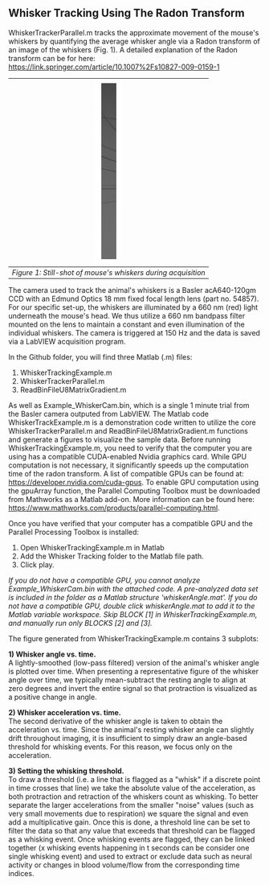 
## Whisker Tracking Using The Radon Transform

WhiskerTrackerParallel.m tracks the approximate movement of the mouse's whiskers by quantifying the average whisker angle via a Radon transform of an image of the whiskers (Fig. 1). A detailed explanation of the Radon transform can be for here: https://link.springer.com/article/10.1007%2Fs10827-009-0159-1

| ![](whiskerPad.png) |
|:--:|
| *Figure 1: Still-shot of mouse's whiskers during acquisition* |

The camera used to track the animal's whiskers is a Basler acA640-120gm CCD with an Edmund Optics 18 mm fixed focal length lens (part no. 54857). For our specific set-up, the whiskers are illuminated by a 660 nm (red) light underneath the mouse's head. We thus utilize a 660 nm bandpass filter mounted on the lens to maintain a constant and even illumination of the individual whiskers. The camera is triggered at 150 Hz and the data is saved via a LabVIEW acquisition program.

In the Github folder, you will find three Matlab (.m) files:
1) WhiskerTrackingExample.m
2) WhiskerTrackerParallel.m
3) ReadBinFileU8MatrixGradient.m

As well as Example_WhiskerCam.bin, which is a single 1 minute trial from the Basler camera outputed from LabVIEW. The Matlab code WhiskerTrackExample.m is a demonstration code written to utilize the core WhiskerTrackerParallel.m and ReadBinFileU8MatrixGradient.m functions and generate a figures to visualize the sample data. Before running WhiskerTrackingExample.m, you need to verify that the computer you are using has a compatible CUDA-enabled Nvidia graphics card. While GPU computation is not necessary, it significantly speeds up the computation time of the radon transform. A list of compatible GPUs can be found at: https://developer.nvidia.com/cuda-gpus. To enable GPU computation using the gpuArray function, the Parallel Computing Toolbox must be downloaded from Mathworks as a Matlab add-on. More information can be found here: https://www.mathworks.com/products/parallel-computing.html.

Once you have verified that your computer has a compatible GPU and the Parallel Processing Toolbox is installed:
1) Open WhiskerTrackingExample.m in Matlab
2) Add the Whisker Tracking folder to the Matlab file path.
3) Click play.

*If you do not have a compatible GPU, you cannot analyze Example_WhiskerCam.bin with the attached code. A pre-analyzed data set is included in the folder as a Matlab structure 'whiskerAngle.mat'. If you do not have a compatible GPU, double click whiskerAngle.mat to add it to the Matlab variable workspace. Skip BLOCK [1] in WhiskerTrackingExample.m, and manually run only BLOCKS [2] and [3].*

The figure generated from WhiskerTrackingExample.m contains 3 subplots:  

**1) Whisker angle vs. time.**    
A lightly-smoothed (low-pass filtered) version of the animal's whisker angle is plotted over time. When presenting a representative figure of the whisker angle over time, we typically mean-subtract the resting angle to align at zero degrees and invert the entire signal so that protraction is visualized as a positive change in angle.

**2) Whisker acceleration vs. time.**  
The second derivative of the whisker angle is taken to obtain the acceleration vs. time. Since the animal's resting whisker angle can slightly drift throughout imaging, it is insufficient to simply draw an angle-based threshold for whisking events. For this reason, we focus only on the acceleration.

**3) Setting the whisking threshold.**  
To draw a threshold (i.e. a line that is flagged as a "whisk" if a discrete point in time crosses that line) we take the absolute value of the acceleration, as both protraction and retraction of the whiskers count as whisking. To better separate the larger accelerations from the smaller "noise" values (such as very small movements due to respiration) we square the signal and even add a multiplicative gain. Once this is done, a threshold line can be set to filter the data so that any value that exceeds that threshold can be flagged as a whisking event. Once whisking events are flagged, they can be linked together (x whisking events happening in t seconds can be consider one single whisking event) and used to extract or exclude data such as neural activity or changes in blood volume/flow from the corresponding time indices.
